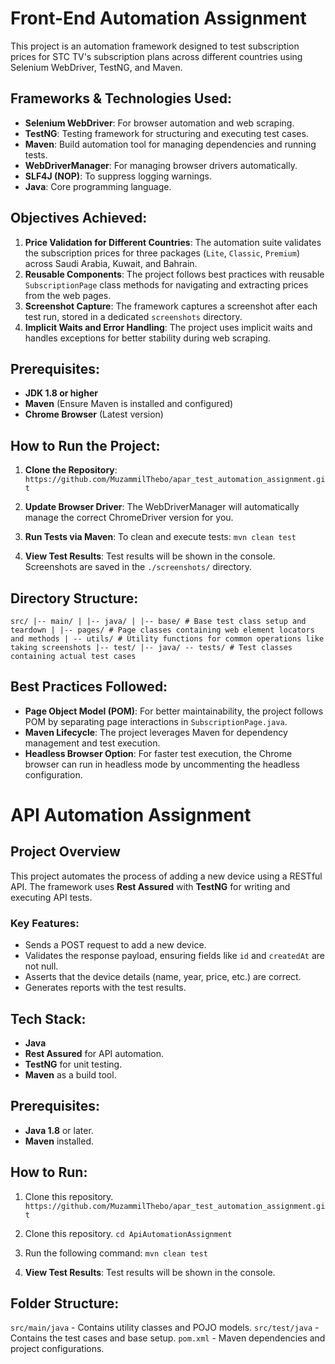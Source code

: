 # Front-End Automation Assignment

This project is an automation framework designed to test subscription prices for STC TV's subscription plans across different countries using Selenium WebDriver, TestNG, and Maven.

## Frameworks & Technologies Used:
- **Selenium WebDriver**: For browser automation and web scraping.
- **TestNG**: Testing framework for structuring and executing test cases.
- **Maven**: Build automation tool for managing dependencies and running tests.
- **WebDriverManager**: For managing browser drivers automatically.
- **SLF4J (NOP)**: To suppress logging warnings.
- **Java**: Core programming language.

## Objectives Achieved:
1. **Price Validation for Different Countries**: The automation suite validates the subscription prices for three packages (`Lite`, `Classic`, `Premium`) across Saudi Arabia, Kuwait, and Bahrain.
2. **Reusable Components**: The project follows best practices with reusable `SubscriptionPage` class methods for navigating and extracting prices from the web pages.
3. **Screenshot Capture**: The framework captures a screenshot after each test run, stored in a dedicated `screenshots` directory.
4. **Implicit Waits and Error Handling**: The project uses implicit waits and handles exceptions for better stability during web scraping.

## Prerequisites:
- **JDK 1.8 or higher**
- **Maven** (Ensure Maven is installed and configured)
- **Chrome Browser** (Latest version)

## How to Run the Project:

1. **Clone the Repository**:
`https://github.com/MuzammilThebo/apar_test_automation_assignment.git`

2. **Update Browser Driver**:
The WebDriverManager will automatically manage the correct ChromeDriver version for you.

3. **Run Tests via Maven**:
To clean and execute tests:
`mvn clean test`

4. **View Test Results**:
Test results will be shown in the console. Screenshots are saved in the `./screenshots/` directory.

## Directory Structure:

```src/ |-- main/ | |-- java/ | |-- base/ # Base test class setup and teardown | |-- pages/ # Page classes containing web element locators and methods | -- utils/ # Utility functions for common operations like taking screenshots |-- test/ |-- java/ -- tests/ # Test classes containing actual test cases```


## Best Practices Followed:
- **Page Object Model (POM)**: For better maintainability, the project follows POM by separating page interactions in `SubscriptionPage.java`.
- **Maven Lifecycle**: The project leverages Maven for dependency management and test execution.
- **Headless Browser Option**: For faster test execution, the Chrome browser can run in headless mode by uncommenting the headless configuration.

#

# API Automation Assignment

## Project Overview
This project automates the process of adding a new device using a RESTful API. The framework uses **Rest Assured** with **TestNG** for writing and executing API tests. 

### Key Features:
- Sends a POST request to add a new device.
- Validates the response payload, ensuring fields like `id` and `createdAt` are not null.
- Asserts that the device details (name, year, price, etc.) are correct.
- Generates reports with the test results.

## Tech Stack:
- **Java**
- **Rest Assured** for API automation.
- **TestNG** for unit testing.
- **Maven** as a build tool.

## Prerequisites:
- **Java 1.8** or later.
- **Maven** installed.

## How to Run:
1. Clone this repository.
    `https://github.com/MuzammilThebo/apar_test_automation_assignment.git`
2. Clone this repository.
    `cd ApiAutomationAssignment`
3. Run the following command:
   `mvn clean test`

4. **View Test Results**:
    Test results will be shown in the console.

## Folder Structure:
`src/main/java` - Contains utility classes and POJO models.
`src/test/java` - Contains the test cases and base setup.
`pom.xml` - Maven dependencies and project configurations.


